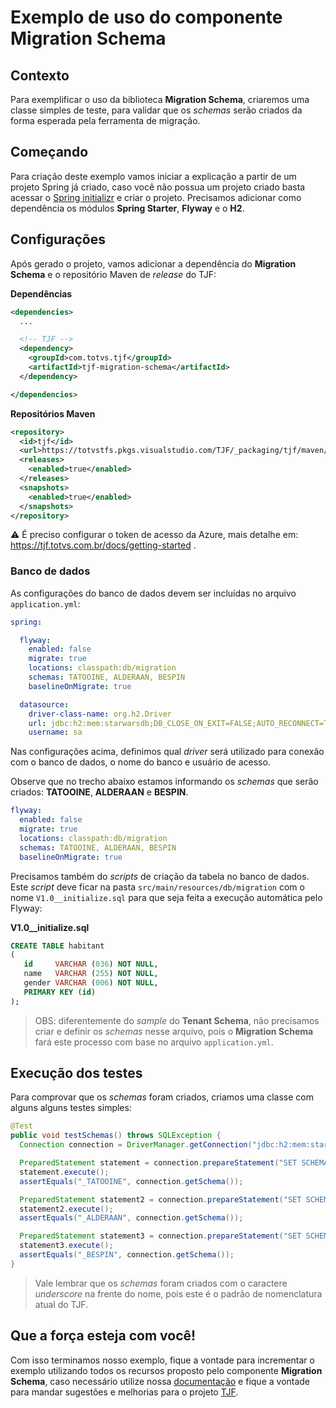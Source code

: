 # Exemplo de uso do componente Migration Schema

## Contexto

Para exemplificar o uso da biblioteca **Migration Schema**, criaremos uma classe simples de teste, para validar que os _schemas_ serão criados da forma esperada pela ferramenta de migração.

## Começando

Para criação deste exemplo vamos iniciar a explicação a partir de um projeto Spring já criado, caso você não possua um projeto criado basta acessar o [Spring initializr](https://start.spring.io/) e criar o projeto. Precisamos adicionar como dependência os módulos **Spring Starter**, **Flyway** e o **H2**.

## Configurações

Após gerado o projeto, vamos adicionar a dependência do **Migration Schema** e o repositório Maven de _release_ do TJF:

**Dependências**

```xml
<dependencies>
  ...

  <!-- TJF -->
  <dependency>
    <groupId>com.totvs.tjf</groupId>
    <artifactId>tjf-migration-schema</artifactId>
  </dependency>

</dependencies>
```

**Repositórios Maven**

```xml
<repository>
  <id>tjf</id>
  <url>https://totvstfs.pkgs.visualstudio.com/TJF/_packaging/tjf/maven/v1</url>
  <releases>
    <enabled>true</enabled>
  </releases>
  <snapshots>
    <enabled>true</enabled>
  </snapshots>
</repository>
```
⚠️ É preciso configurar o token de acesso da Azure, mais detalhe em: https://tjf.totvs.com.br/docs/getting-started .

### Banco de dados

As configurações do banco de dados devem ser incluídas no arquivo `application.yml`:

```yaml
spring:

  flyway:
    enabled: false
    migrate: true
    locations: classpath:db/migration
    schemas: TATOOINE, ALDERAAN, BESPIN
    baselineOnMigrate: true

  datasource:
    driver-class-name: org.h2.Driver
    url: jdbc:h2:mem:starwarsdb;DB_CLOSE_ON_EXIT=FALSE;AUTO_RECONNECT=TRUE;
    username: sa
```

Nas configurações acima, definimos qual _driver_ será utilizado para conexão com o banco de dados, o nome do banco e usuário de acesso.

Observe que no trecho abaixo estamos informando os _schemas_ que serão criados: **TATOOINE**, **ALDERAAN** e **BESPIN**.

```yml
flyway:
  enabled: false
  migrate: true
  locations: classpath:db/migration
  schemas: TATOOINE, ALDERAAN, BESPIN
  baselineOnMigrate: true
```

Precisamos também do _scripts_ de criação da tabela no banco de dados. Este _script_ deve ficar na pasta `src/main/resources/db/migration` com o nome `V1.0__initialize.sql` para que seja feita a execução automática pelo Flyway:

**V1.0__initialize.sql**

```sql
CREATE TABLE habitant
(
   id     VARCHAR (036) NOT NULL,
   name   VARCHAR (255) NOT NULL,
   gender VARCHAR (006) NOT NULL,
   PRIMARY KEY (id)
);
```

> OBS: diferentemente do _sample_ do **Tenant Schema**, não precisamos criar e definir os _schemas_ nesse arquivo, pois o **Migration Schema** fará este processo com base no arquivo `application.yml`.

## Execução dos testes

Para comprovar que os _schemas_ foram criados, criamos uma classe com alguns alguns testes simples:

```java
@Test
public void testSchemas() throws SQLException {
  Connection connection = DriverManager.getConnection("jdbc:h2:mem:starwarsdb", "sa", "");

  PreparedStatement statement = connection.prepareStatement("SET SCHEMA _TATOOINE");
  statement.execute();
  assertEquals("_TATOOINE", connection.getSchema());

  PreparedStatement statement2 = connection.prepareStatement("SET SCHEMA _ALDERAAN");
  statement2.execute();
  assertEquals("_ALDERAAN", connection.getSchema());

  PreparedStatement statement3 = connection.prepareStatement("SET SCHEMA _BESPIN");
  statement3.execute();
  assertEquals("_BESPIN", connection.getSchema());
}
```

> Vale lembrar que os _schemas_ foram criados com o caractere _underscore_ na frente do nome, pois este é o padrão de nomenclatura atual do TJF.

## Que a força esteja com você!

Com isso terminamos nosso exemplo, fique a vontade para incrementar o exemplo utilizando todos os recursos proposto pelo componente **Migration Schema**, caso necessário utilize nossa [documentação](https://tjf.totvs.com.br/wiki/tjf-migration-schema) e fique a vontade para mandar sugestões e melhorias para o projeto [TJF](https://tjf.totvs.com.br/).
